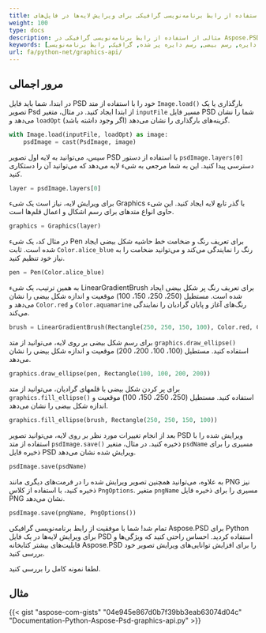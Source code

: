 ```yaml
---
title: استفاده از رابط برنامه‌نویسی گرافیکی برای ویرایش لایه‌ها در فایل‌های PSD
weight: 100
type: docs
description: مثالی از استفاده از رابط برنامه‌نویسی گرافیکی در Aspose.PSD برای Python
keywords: [بروزرسانی لایه, رسم دایره, رسم بیضی, رسم دایره پر شده, گرافیک, رابط برنامه‌نویسی PSD, پایتون, نمونه کد]
url: fa/python-net/graphics-api/
---
```


## **مرور اجمالی**
در ابتدا، شما باید فایل PSD خود را با استفاده از متد `Image.load()` بارگذاری یا یک تصویر Psd از ابتدا ایجاد کنید. در مثال، متغیر `inputFile` مسیر فایل PSD شما را نشان می‌دهد و `loadOpt` گزینه‌های بارگذاری را نشان می‌دهد (اگر وجود داشته باشد).

```python 
with Image.load(inputFile, loadOpt) as image:
    psdImage = cast(PsdImage, image)
```
سپس، می‌توانید به لایه اول تصویر PSD با استفاده از دستور `psdImage.layers[0]` دسترسی پیدا کنید. این به شما مرجعی به شیء لایه می‌دهد که می‌توانید آن را دستکاری کنید.

```python 
layer = psdImage.layers[0]
```
برای ویرایش لایه، نیاز است یک شیء Graphics با گذر تابع لایه ایجاد کنید. این شیء حاوی انواع متدهای برای رسم اشکال و اعمال قلم‌ها است.

```python 
graphics = Graphics(layer)
```
در مثال کد، یک شیء Pen برای تعریف رنگ و ضخامت خط حاشیه شکل بیضی ایجاد شده است. ثابت `Color.alice_blue` رنگ را نمایندگی می‌کند و می‌توانید ضخامت را به نیاز خود تنظیم کنید.

```python 
pen = Pen(Color.alice_blue)
```
به همین ترتیب، یک شیء LinearGradientBrush برای تعریف رنگ پر شکل بیضی ایجاد شده است. مستطیل (250، 250، 150، 100) موقعیت و اندازه شکل بیضی را نشان می‌دهد و `Color.red` و `Color.aquamarine` رنگ‌های آغاز و پایان گرادیان را نمایندگی می‌کند.

```python 
brush = LinearGradientBrush(Rectangle(250, 250, 150, 100), Color.red, Color.aquamarine, 45)
```
برای رسم شکل بیضی بر روی لایه، می‌توانید از متد `graphics.draw_ellipse()` استفاده کنید. مستطیل (100، 100، 200، 200) موقعیت و اندازه شکل بیضی را نشان می‌دهد.

```python 
graphics.draw_ellipse(pen, Rectangle(100, 100, 200, 200))
```
برای پر کردن شکل بیضی با قلمهای گرادیان، می‌توانید از متد `graphics.fill_ellipse()` استفاده کنید. مستطیل (250، 250، 150، 100) موقعیت و اندازه شکل بیضی را نشان می‌دهد.

```python 
graphics.fill_ellipse(brush, Rectangle(250, 250, 150, 100))
```
بعد از انجام تغییرات مورد نظر بر روی لایه، می‌توانید تصویر PSD ویرایش شده را با استفاده از متد `psdImage.save()` ذخیره کنید. در مثال، متغیر `psdName` مسیری را برای ذخیره فایل PSD ویرایش شده نشان می‌دهد.

```python 
psdImage.save(psdName)
```
به علاوه، می‌توانید همچنین تصویر ویرایش شده را در فرمت‌های دیگری مانند PNG نیز ذخیره کنید، با استفاده از کلاس `PngOptions`. متغیر `pngName` مسیری را برای ذخیره فایل PNG نشان می‌دهد.

```python 
psdImage.save(pngName, PngOptions())
```
تمام شد! شما با موفقیت از رابط برنامه‌نویسی گرافیکی Aspose.PSD برای Python برای ویرایش لایه‌ها در یک فایل PSD استفاده کردید. احساس راحتی کنید که ویژگی‌ها و قابلیت‌های بیشتر کتابخانه Aspose.PSD را برای افزایش توانایی‌های ویرایش تصویر خود بررسی کنید.

لطفا نمونه کامل را بررسی کنید.

## **مثال**
{{< gist "aspose-com-gists" "04e945e867d0b7f39bb3eab63074d04c" "Documentation-Python-Aspose-Psd-graphics-api.py" >}}
